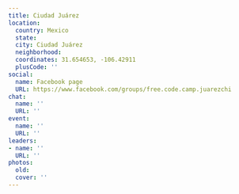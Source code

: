 ```yaml
---
title: Ciudad Juárez
location:
  country: Mexico
  state: 
  city: Ciudad Juárez
  neighborhood: 
  coordinates: 31.654653, -106.42911
  plusCode: ''
social:
  name: Facebook page
  URL: https://www.facebook.com/groups/free.code.camp.juarezchi
chat:
  name: ''
  URL: ''
event:
  name: ''
  URL: ''
leaders:
- name: ''
  URL: ''
photos:
  old: 
  cover: ''
---
```

